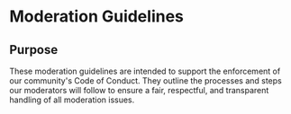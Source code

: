 # Moderation Guidelines

## Purpose

These moderation guidelines are intended to support the enforcement of our community's Code of Conduct. They outline the processes and steps our moderators will follow to ensure a fair, respectful, and transparent handling of all moderation issues.
